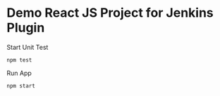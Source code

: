 # Demo React JS Project for Jenkins Plugin

Start Unit Test 
```
npm test 
```

Run App 
``` 
npm start  
```

